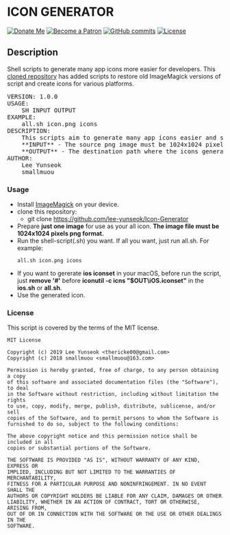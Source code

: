 # ICON GENERATOR
[![Donate Me](https://img.shields.io/badge/Built%20by-Lee%20Yunseok-purple.svg?style=popout&logo=paypal&maxAge=999999)](https://paypal.me/leeyunseok) [![Become a Patron](https://img.shields.io/badge/Become%20a-Patron-f96854.svg?style=popout&logo=Patreon&maxAge=999999)](https://www.patreon.com/bePatron?u=347743) [ ![GitHub commits](https://img.shields.io/github/commits-since/lee-yunseok/Icon-Generator/6804852.svg?style=popout&logo=github)](https://github.com/lee-yunseok/Icon-Generator/commits/master) [![License](https://img.shields.io/github/license/lee-yunseok/Icon-Generator.svg?style=popout&logo=github)](https://github.com/lee-yunseok/Icon-Generator#license)

## Description
Shell scripts to generate many app icons more easier for developers. This [cloned repository](https://github.com/smallmuou/ios-icon-generator) has added scripts to restore old ImageMagick versions of script and create icons for various platforms.

<pre>
VERSION: 1.0.0
USAGE:
    SH INPUT OUTPUT
EXAMPLE:
    all.sh icon.png icons
DESCRIPTION:
    This scripts aim to generate many app icons easier and simply.
    **INPUT** - The source png image must be 1024x1024 pixels.
    **OUTPUT** - The destination path where the icons generate to.
AUTHOR:
    Lee Yunseok <thericke00@gmail.com>
    smallmuou <smallmuou@163.com>
</pre>

### Usage

* Install [ImageMagick](https://www.imagemagick.org/) on your device.
* clone this repository:
  * git clone https://github.com/lee-yunseok/Icon-Generator
* Prepare **just one image** for use as your all icon. **The image file must be 1024x1024 pixels png format.**
* Run the shell-script(.sh) you want. If all you want, just run all.sh. For example:
  ```
  all.sh icon.png icons
  ```
* If you want to gererate **ios iconset** in your macOS, before run the script, just **remove '#'** before **iconutil -c icns "$OUT\iOS.iconset"** in the **ios.sh** or **all.sh**.
* Use the generated icon.

### License
This script is covered by the terms of the MIT license.
```
MIT License

Copyright (c) 2019 Lee Yunseok <thericke00@gmail.com>
Copyright (c) 2018 smallmuou <smallmuou@163.com>

Permission is hereby granted, free of charge, to any person obtaining a copy
of this software and associated documentation files (the "Software"), to deal
in the Software without restriction, including without limitation the rights
to use, copy, modify, merge, publish, distribute, sublicense, and/or sell
copies of the Software, and to permit persons to whom the Software is
furnished to do so, subject to the following conditions:

The above copyright notice and this permission notice shall be included in all
copies or substantial portions of the Software.

THE SOFTWARE IS PROVIDED "AS IS", WITHOUT WARRANTY OF ANY KIND, EXPRESS OR
IMPLIED, INCLUDING BUT NOT LIMITED TO THE WARRANTIES OF MERCHANTABILITY,
FITNESS FOR A PARTICULAR PURPOSE AND NONINFRINGEMENT. IN NO EVENT SHALL THE
AUTHORS OR COPYRIGHT HOLDERS BE LIABLE FOR ANY CLAIM, DAMAGES OR OTHER
LIABILITY, WHETHER IN AN ACTION OF CONTRACT, TORT OR OTHERWISE, ARISING FROM,
OUT OF OR IN CONNECTION WITH THE SOFTWARE OR THE USE OR OTHER DEALINGS IN THE
SOFTWARE.
```